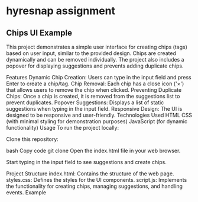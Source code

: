 # hyresnap assignment
## Chips UI Example
This project demonstrates a simple user interface for creating chips (tags) based on user input, similar to the provided design. Chips are created dynamically and can be removed individually. The project also includes a popover for displaying suggestions and prevents adding duplicate chips.

Features
Dynamic Chip Creation: Users can type in the input field and press Enter to create a chip/tag.
Chip Removal: Each chip has a close icon ('×') that allows users to remove the chip when clicked.
Preventing Duplicate Chips: Once a chip is created, it is removed from the suggestions list to prevent duplicates.
Popover Suggestions: Displays a list of static suggestions when typing in the input field.
Responsive Design: The UI is designed to be responsive and user-friendly.
Technologies Used
HTML
CSS (with minimal styling for demonstration purposes)
JavaScript (for dynamic functionality)
Usage
To run the project locally:

Clone this repository:

bash
Copy code
git clone <repository-url>
Open the index.html file in your web browser.

Start typing in the input field to see suggestions and create chips.

Project Structure
index.html: Contains the structure of the web page.
styles.css: Defines the styles for the UI components.
script.js: Implements the functionality for creating chips, managing suggestions, and handling events.
Example